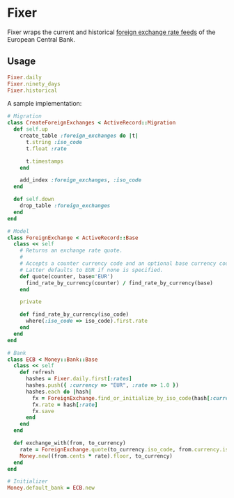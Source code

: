Fixer
====

Fixer wraps the current and historical
[foreign exchange rate feeds](http://www.ecb.europa.eu/stats/exchange/eurofxref/html/index.en.html)
of the European Central Bank.

Usage
-----

```ruby
Fixer.daily
Fixer.ninety_days
Fixer.historical
```

A sample implementation:

```ruby
# Migration
class CreateForeignExchanges < ActiveRecord::Migration
  def self.up
    create_table :foreign_exchanges do |t|
      t.string :iso_code
      t.float :rate

      t.timestamps
    end

    add_index :foreign_exchanges, :iso_code
  end

  def self.down
    drop_table :foreign_exchanges
  end
end

# Model
class ForeignExchange < ActiveRecord::Base
  class << self
    # Returns an exchange rate quote.
    #
    # Accepts a counter currency code and an optional base currency code.
    # Latter defaults to EUR if none is specified.
    def quote(counter, base='EUR')
      find_rate_by_currency(counter) / find_rate_by_currency(base)
    end

    private

    def find_rate_by_currency(iso_code)
      where(:iso_code => iso_code).first.rate
    end
  end
end

# Bank
class ECB < Money::Bank::Base
  class << self
    def refresh
      hashes = Fixer.daily.first[:rates]
      hashes.push({ :currency => "EUR", :rate => 1.0 })
      hashes.each do |hash|
        fx = ForeignExchange.find_or_initialize_by_iso_code(hash[:currency])
        fx.rate = hash[:rate]
        fx.save
      end
    end
  end

  def exchange_with(from, to_currency)
    rate = ForeignExchange.quote(to_currency.iso_code, from.currency.iso_code)
    Money.new((from.cents * rate).floor, to_currency)
  end
end

# Initializer
Money.default_bank = ECB.new
```

